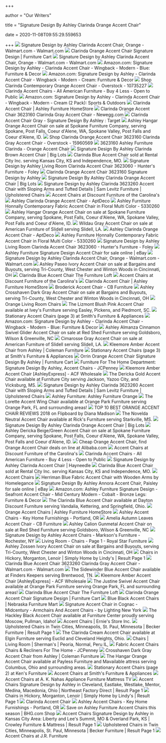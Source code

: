 +++
        
author = "Our Writers"
        
title = "Signature Design By Ashley Clarinda Orange Accent Chair"
        
date = 2020-11-08T09:55:29.559653
        
+++
[ ![](https://i5.walmartimages.com/asr/d2e9b0ab-76c6-4ff5-8a9c-c2a48b7d9188_1.6cd515b0ffc2da5973c7d77dbb224e66.jpeg)](https://i5.walmartimages.com/asr/d2e9b0ab-76c6-4ff5-8a9c-c2a48b7d9188_1.6cd515b0ffc2da5973c7d77dbb224e66.jpeg) Signature Design by Ashley Clarinda Accent Chair, Orange - Walmart.com -  Walmart.com
[ ![](https://smhttp-ssl-77687.nexcesscdn.net/media/catalog/product/cache/1/image/650x650/9df78eab33525d08d6e5fb8d27136e95/3/6/3623160-chair-1.jpg)](https://smhttp-ssl-77687.nexcesscdn.net/media/catalog/product/cache/1/image/650x650/9df78eab33525d08d6e5fb8d27136e95/3/6/3623160-chair-1.jpg) Clarinda Orange Accent Chair Signature Design | Furniture Cart
[ ![](https://i5.walmartimages.com/asr/f5a8e096-096c-4bcc-a15f-20a382fb0dfb_1.a4ce2a065c9c2971c37e1526e5a9f81c.jpeg)](https://i5.walmartimages.com/asr/f5a8e096-096c-4bcc-a15f-20a382fb0dfb_1.a4ce2a065c9c2971c37e1526e5a9f81c.jpeg) Signature Design by Ashley Clarinda Accent Chair, Orange - Walmart.com -  Walmart.com
[ ![](https://m.media-amazon.com/images/I/71E7Zmzs6JL._AC_UL400_.jpg)](https://m.media-amazon.com/images/I/71E7Zmzs6JL._AC_UL400_.jpg) Amazon.com: Signature Design by Ashley - Clarinda Accent Chair - Wingback -  Modern - Blue: Furniture & Decor
[ ![](https://images-na.ssl-images-amazon.com/images/I/61Bh901EoYL._AC_SL1000_.jpg)](https://images-na.ssl-images-amazon.com/images/I/61Bh901EoYL._AC_SL1000_.jpg) Amazon.com: Signature Design by Ashley - Clarinda Accent Chair - Wingback -  Modern - Cream: Furniture & Decor
[ ![](https://ak1.ostkcdn.com/images/products/10735227/Clarinda-Accent-Chair-Orange-a7bedc81-21bf-45e7-aa16-6b1f884f8c64_600.jpg?impolicy=medium)](https://ak1.ostkcdn.com/images/products/10735227/Clarinda-Accent-Chair-Orange-a7bedc81-21bf-45e7-aa16-6b1f884f8c64_600.jpg?impolicy=medium) Shop Clarinda Contemporary Orange Accent Chair - Overstock - 10735227
[ ![](https://allamericanfurniturelakeland.com/wp-content/uploads/2015/09/362-CHAIRS-GRP-B-e1442938753195-247x239.jpg)](https://allamericanfurniturelakeland.com/wp-content/uploads/2015/09/362-CHAIRS-GRP-B-e1442938753195-247x239.jpg) Clarinda Accent Chairs - All American Furniture - Buy 4 Less - Open to  Public
[ ![](https://images-na.ssl-images-amazon.com/images/I/61qbeFcpL9L._AC_SX679_.jpg)](https://images-na.ssl-images-amazon.com/images/I/61qbeFcpL9L._AC_SX679_.jpg) Amazon.com: Signature Design by Ashley - Clarinda Accent Chair - Wingback -  Modern - Cream (2 Pack): Sports & Outdoors
[ ![](https://wac.edgecastcdn.net/001A39/prod/media/FHMinf1LLoFo8hRsite/TTIMPORTER_1557183992682_PZ320.jpg)](https://wac.edgecastcdn.net/001A39/prod/media/FHMinf1LLoFo8hRsite/TTIMPORTER_1557183992682_PZ320.jpg) Clarinda Accent Chair | Ashley Furniture HomeStore
[ ![](https://c1.neweggimages.com/ProductImage/A19P_1_20160425142966174.jpg)](https://c1.neweggimages.com/ProductImage/A19P_1_20160425142966174.jpg) Clarinda Orange Accent Chair 3623160 Clarinda Gray Accent Chair - Newegg.com
[ ![](https://target.scene7.com/is/image/Target/GUEST_b4b97fa2-92dc-4e06-beec-9fc204f2ddfb?wid=488&hei=488&fmt=pjpeg)](https://target.scene7.com/is/image/Target/GUEST_b4b97fa2-92dc-4e06-beec-9fc204f2ddfb?wid=488&hei=488&fmt=pjpeg) Clarinda Accent Chair Gray - Signature Design By Ashley : Target
[ ![](https://cdn11.bigcommerce.com/s-efw6x9ja5c/images/stencil/1280x1280/products/24207/62195/jpg__04595.1569531304.jpg?c=2)](https://cdn11.bigcommerce.com/s-efw6x9ja5c/images/stencil/1280x1280/products/24207/62195/jpg__04595.1569531304.jpg?c=2) Ashley Hangar Orange Accent Chair on sale at Spokane Furniture Company,  serving Spokane, Post Falls, Coeur d'Alene, WA, Spokane Valley, Post Falls  and Coeur d'Alene, ID.
[ ![](https://ak1.ostkcdn.com/images/products/is/images/direct/7c9092abac9b2072aa6a199c6b8ca0ba3f13868b/Clarinda-Orange-Accent-Chair-3623160-Clarinda-Gray-Accent-Chair.jpg)](https://ak1.ostkcdn.com/images/products/is/images/direct/7c9092abac9b2072aa6a199c6b8ca0ba3f13868b/Clarinda-Orange-Accent-Chair-3623160-Clarinda-Gray-Accent-Chair.jpg) Shop Clarinda Orange Accent Chair 3623160 Clarinda Gray Accent Chair -  Overstock - 15960569
[ ![](https://static.homelivingfurniture.com/data/vendors/8/items/234109/big/3623160.a.jpg)](https://static.homelivingfurniture.com/data/vendors/8/items/234109/big/3623160.a.jpg) 3623160 Ashley Furniture Clarinda - Orange Accent Chair
[ ![](https://images.biglots.com/CLARINDA+ACCENT+CHAIR?set=imageURL%5B%2Fimages%2Fproduct%2F137%2F810389262.jpg%5D,env%5Bprod%5D,nocache%5Btrue%5D,ver%5B1%5D,profile%5Bpdp_main_med%5D&call=url%5Bfile:biglots/product.chain%5D)](https://images.biglots.com/CLARINDA+ACCENT+CHAIR?set=imageURL%5B%2Fimages%2Fproduct%2F137%2F810389262.jpg%5D,env%5Bprod%5D,nocache%5Btrue%5D,ver%5B1%5D,profile%5Bpdp_main_med%5D&call=url%5Bfile:biglots/product.chain%5D) Signature Design By Ashley Clarinda Brown Accent Chair | Big Lots
[ ![](https://cdn11.bigcommerce.com/s-i3d3kdkgd3/images/stencil/1280x1280/products/4025/9577/jpg__87487.1558555529.jpg?c=2)](https://cdn11.bigcommerce.com/s-i3d3kdkgd3/images/stencil/1280x1280/products/4025/9577/jpg__87487.1558555529.jpg?c=2) Clarinda Blue Accent Chair sold at Rental City Inc. serving Kansas City, KS  and Independence, MO.
[ ![](https://images2.imgix.net/p4dbimg/523/images/36230-60-head-on-sw-ql.jpg?trim=color&trimcolor=FFFFFF&trimtol=5&w=1024&h=768&fm=pjpg&auto=format)](https://images2.imgix.net/p4dbimg/523/images/36230-60-head-on-sw-ql.jpg?trim=color&trimcolor=FFFFFF&trimtol=5&w=1024&h=768&fm=pjpg&auto=format) Signature Design by Ashley Living Room Clarinda Accent Chair 3623060 -  Hunter's Furniture - Foley
[ ![](https://www.bulkea.com/image/cache/data/Products/productManually4/3623160b-1000x1000.jpg)](https://www.bulkea.com/image/cache/data/Products/productManually4/3623160b-1000x1000.jpg) Clarinda Orange Accent Chair 3623160 Signature Design by Ashley
[ ![](https://res.cloudinary.com/powerreviews/image/upload/c_fill,d_portal-no-product-image_ttlfpi.svg,f_auto,g_auto,h_400,q_auto,w_auto,z_0.5/d_portal-no-product-image_ttlfpi.svg/prod/lknfebtpfgxe6tlpbcx3)](https://res.cloudinary.com/powerreviews/image/upload/c_fill,d_portal-no-product-image_ttlfpi.svg,f_auto,g_auto,h_400,q_auto,w_auto,z_0.5/d_portal-no-product-image_ttlfpi.svg/prod/lknfebtpfgxe6tlpbcx3) Signature Design By Ashley Clarinda Orange Accent Chair | Big Lots
[ ![](https://imageresizer.furnituredealer.net/img/remote/images.furnituredealer.net/img/products%2Fsignature_design_by_ashley%2Fcolor%2Fclarinda_3623260-b7.jpg?width=1024&height=768&scale=both&trim.threshold=50&trim.percentpadding=10)](https://imageresizer.furnituredealer.net/img/remote/images.furnituredealer.net/img/products%2Fsignature_design_by_ashley%2Fcolor%2Fclarinda_3623260-b7.jpg?width=1024&height=768&scale=both&trim.threshold=50&trim.percentpadding=10) Signature Design by Ashley Clarinda 3623260 Accent Chair with Sloping Arms  and Tufted Details | Sam Levitz Furniture | Upholstered Chairs
[ ![](https://imgres.tailbase.com/rzdimg/prods/400/560655_1.jpg?width=313)](https://imgres.tailbase.com/rzdimg/prods/400/560655_1.jpg?width=313) Accent Chairs at Discount Furniture of the Carolina's
[ ![](https://d6qwfb5pdou4u.cloudfront.net/product-images/4410001-4420000/4417239/154628170903d33079a03e6d6b128dd4e04ba35c73/1500-1500-frame-0.jpg)](https://d6qwfb5pdou4u.cloudfront.net/product-images/4410001-4420000/4417239/154628170903d33079a03e6d6b128dd4e04ba35c73/1500-1500-frame-0.jpg) Ashley Clarinda Orange Accent Chair - AptDeco
[ ![](https://media.cymaxstores.com/Images/3906/551918-3-L.jpg)](https://media.cymaxstores.com/Images/3906/551918-3-L.jpg) Ashley Furniture Honnally Contemporary Fabric Accent Chair in Floral Multi  Color - 5330260
[ ![](https://cdn11.bigcommerce.com/s-efw6x9ja5c/images/stencil/1280x1280/products/24207/62196/jpg__20941.1569531304.jpg?c=2)](https://cdn11.bigcommerce.com/s-efw6x9ja5c/images/stencil/1280x1280/products/24207/62196/jpg__20941.1569531304.jpg?c=2) Ashley Hangar Orange Accent Chair on sale at Spokane Furniture Company,  serving Spokane, Post Falls, Coeur d'Alene, WA, Spokane Valley, Post Falls  and Coeur d'Alene, ID.
[ ![](https://cdn11.bigcommerce.com/s-62pj8wypcl/images/stencil/1280x1280/products/4450/11915/jpg__70162.1573807126.jpg?c=1)](https://cdn11.bigcommerce.com/s-62pj8wypcl/images/stencil/1280x1280/products/4450/11915/jpg__70162.1573807126.jpg?c=1) Wildau Gray Accent Chair on sale at American Furniture of Slidell serving  Slidell, LA.
[ ![](https://d6qwfb5pdou4u.cloudfront.net/product-images/4410001-4420000/4417239/1546281728112f7855c41c8e5b7e5001a6bb9a98d3/1500-1500-frame-0.jpg)](https://d6qwfb5pdou4u.cloudfront.net/product-images/4410001-4420000/4417239/1546281728112f7855c41c8e5b7e5001a6bb9a98d3/1500-1500-frame-0.jpg) Ashley Clarinda Orange Accent Chair - AptDeco
[ ![](https://media.cymaxstores.com/Images/3906/551918-L.jpg)](https://media.cymaxstores.com/Images/3906/551918-L.jpg) Ashley Furniture Honnally Contemporary Fabric Accent Chair in Floral Multi  Color - 5330260
[ ![](https://images2.imgix.net/p4dbimg/523/images/36230-60-side-sw-ql.jpg?trim=color&trimcolor=FFFFFF&trimtol=5&w=1024&h=768&fm=pjpg&auto=format)](https://images2.imgix.net/p4dbimg/523/images/36230-60-side-sw-ql.jpg?trim=color&trimcolor=FFFFFF&trimtol=5&w=1024&h=768&fm=pjpg&auto=format) Signature Design by Ashley Living Room Clarinda Accent Chair 3623060 -  Hunter's Furniture - Foley
[ ![](https://i.ebayimg.com/images/g/ubIAAOSwnw5eJJ01/s-l1600.jpg)](https://i.ebayimg.com/images/g/ubIAAOSwnw5eJJ01/s-l1600.jpg) Ashley Furniture Signature Design Accent Chair for sale online | eBay
[ ![](https://i5.walmartimages.com/dfw/6e29e393-9ccc/k2-_21f392e6-c4c4-494a-94f6-0686fa9a21d0.v1.jpg)](https://i5.walmartimages.com/dfw/6e29e393-9ccc/k2-_21f392e6-c4c4-494a-94f6-0686fa9a21d0.v1.jpg) Signature Design by Ashley Clarinda Accent Chair, Orange - Walmart.com -  Walmart.com
[ ![](https://cdn11.bigcommerce.com/s-vxysi4y4go/images/stencil/1280x1280/products/20316/64446/jpg__56388.1587190092.jpg?c=2)](https://cdn11.bigcommerce.com/s-vxysi4y4go/images/stencil/1280x1280/products/20316/64446/jpg__56388.1587190092.jpg?c=2) Ashley Paseo Ivory Accent Chair on sale at Bargains and Buyouts, serving  Tri-County, West Chester and Winton Woods in Cincinnati, OH
[ ![](https://mfmd.rencdn.com/product/ashley/images/36232-60-SIDE-SW-QL.jpg)](https://mfmd.rencdn.com/product/ashley/images/36232-60-SIDE-SW-QL.jpg) Clarinda Blue Accent Chair The Furniture Loft
[ ![](https://imgres.tailbase.com/rzdimg/prods/400/614181_1.jpg)](https://imgres.tailbase.com/rzdimg/prods/400/614181_1.jpg) Accent Chairs at Discount Furniture of the Carolina's
[ ![](https://ashleyfurniture.scene7.com/is/image/AshleyFurniture/36230-60-DETAIL-A-QL?$AFHS-PDP-Main$)](https://ashleyfurniture.scene7.com/is/image/AshleyFurniture/36230-60-DETAIL-A-QL?$AFHS-PDP-Main$) Clarinda Accent Chair | Ashley Furniture HomeStore
[ ![](https://cdn11.bigcommerce.com/s-dtpdn52z/images/stencil/1280x1280/products/8291/37641/Broderick_03__55484.1478969889.jpg?c=2)](https://cdn11.bigcommerce.com/s-dtpdn52z/images/stencil/1280x1280/products/8291/37641/Broderick_03__55484.1478969889.jpg?c=2) Broderick Accent Chair - CB Furniture
[ ![](https://cdn11.bigcommerce.com/s-vxysi4y4go/images/stencil/1280x1280/products/8817/64445/jpg__67617.1587190089.jpg?c=2)](https://cdn11.bigcommerce.com/s-vxysi4y4go/images/stencil/1280x1280/products/8817/64445/jpg__67617.1587190089.jpg?c=2) Ashley Crosshaven Dark Gray Accent Chair on sale at Bargains and Buyouts,  serving Tri-County, West Chester and Winton Woods in Cincinnati, OH
[ ![](https://images-na.ssl-images-amazon.com/images/I/51uE7GQN9PL.jpg)](https://images-na.ssl-images-amazon.com/images/I/51uE7GQN9PL.jpg) Orange Living Room Chairs
[ ![](https://cdn11.bigcommerce.com/s-bnb83c7qhk/images/stencil/500x659/products/10633/25535/jpg__40399.1572986588.jpg?c=2)](https://cdn11.bigcommerce.com/s-bnb83c7qhk/images/stencil/500x659/products/10633/25535/jpg__40399.1572986588.jpg?c=2) The Lizmont Blush Pink Accent Chair available at Ivey's Furniture serving  Easley, Pickens, and Piedmont, SC.
[ ![](https://imgres.tailbase.com/rzdimg/prods/400/604676_1.jpg?235)](https://imgres.tailbase.com/rzdimg/prods/400/604676_1.jpg?235) Stationary Accent Chairs (page 3) at Smith's Furniture & Appliances
[ ![](https://m.media-amazon.com/images/S/aplus-media/vc/8ffb4b5d-cdc1-4ae2-927b-0aa9f67c5fb0._SR970,300_.jpg)](https://m.media-amazon.com/images/S/aplus-media/vc/8ffb4b5d-cdc1-4ae2-927b-0aa9f67c5fb0._SR970,300_.jpg) Amazon.com: Signature Design by Ashley - Clarinda Accent Chair - Wingback -  Modern - Blue: Furniture & Decor
[ ![](https://cdn11.bigcommerce.com/s-ziua3409ib/images/stencil/1280x1280/products/14972/33103/jpg__68669.1567990478.jpg?c=2)](https://cdn11.bigcommerce.com/s-ziua3409ib/images/stencil/1280x1280/products/14972/33103/jpg__68669.1567990478.jpg?c=2) Ashley Almanza Cinnamon Swivel Glider Accent Chair on sale at Red Shed  Furniture serving Goldsboro, Wilson & Greenville, NC
[ ![](https://cdn11.bigcommerce.com/s-62pj8wypcl/images/stencil/500x659/products/4457/11929/jpg__98372.1573807129.jpg?c=1)](https://cdn11.bigcommerce.com/s-62pj8wypcl/images/stencil/500x659/products/4457/11929/jpg__98372.1573807129.jpg?c=1) Cimarosse Gray Accent Chair on sale at American Furniture of Slidell  serving Slidell, LA.
[ ![](https://d9dvmj2a7k2dc.cloudfront.net/catalog/product/cache/1/image/731x481/17f82f742ffe127f42dca9de82fb58b1/a/3/a3000190-sw_asl2019_ashley2019_1.jpg)](https://d9dvmj2a7k2dc.cloudfront.net/catalog/product/cache/1/image/731x481/17f82f742ffe127f42dca9de82fb58b1/a/3/a3000190-sw_asl2019_ashley2019_1.jpg) Kleemore Amber Accent Chair from Ashley | Coleman Furniture
[ ![](https://imgres.tailbase.com/rzdimg/prods/400/515803_1.jpg?235)](https://imgres.tailbase.com/rzdimg/prods/400/515803_1.jpg?235) Stationary Accent Chairs (page 3) at Smith's Furniture & Appliances
[ ![](https://smhttp-ssl-77687.nexcesscdn.net/media/catalog/product/8/7/8760160-chair-1.jpg)](https://smhttp-ssl-77687.nexcesscdn.net/media/catalog/product/8/7/8760160-chair-1.jpg) Orrin Orange Accent Chair Signature Design By Ashley | Furniture Cart
[ ![](https://s7d4.scene7.com/is/image/JCPenney/DP0324202013021357M.tif?wid=350&hei=350&op_usm=.4,.8,0,0&resmode=sharp2)](https://s7d4.scene7.com/is/image/JCPenney/DP0324202013021357M.tif?wid=350&hei=350&op_usm=.4,.8,0,0&resmode=sharp2) Furniture For The Home Department: Signature Design By Ashley, Accent Chairs  - JCPenney
[ ![](https://cdn11.bigcommerce.com/s-9kuy4b5cao/images/stencil/500x659/products/29826/67244/jpg__01219.1569858854.jpg?c=2)](https://cdn11.bigcommerce.com/s-9kuy4b5cao/images/stencil/500x659/products/29826/67244/jpg__01219.1569858854.jpg?c=2) Kleemore Amber Accent Chair [AshleyExpress] - ACF Wholesale
[ ![](https://cdn11.bigcommerce.com/s-quzkd1v4eo/images/stencil/500x659/products/8909/21265/jpg__64571.1587581478.jpg?c=2)](https://cdn11.bigcommerce.com/s-quzkd1v4eo/images/stencil/500x659/products/8909/21265/jpg__64571.1587581478.jpg?c=2) The Dericka Gold Accent Chair available at Furniture City serving Jackson,  Yazoo City, and Vicksburg, MS.
[ ![](https://imageresizer.furnituredealer.net/img/remote/images.furnituredealer.net/img/products%2Fsignature_design_by_ashley%2Fcolor%2Fclarinda_3623260-b3.jpg?width=1024&height=768&scale=both&trim.threshold=50&trim.percentpadding=10)](https://imageresizer.furnituredealer.net/img/remote/images.furnituredealer.net/img/products%2Fsignature_design_by_ashley%2Fcolor%2Fclarinda_3623260-b3.jpg?width=1024&height=768&scale=both&trim.threshold=50&trim.percentpadding=10) Signature Design by Ashley Clarinda 3623260 Accent Chair with Sloping Arms  and Tufted Details | Sam Levitz Furniture | Upholstered Chairs
[ ![](https://st.hzcdn.com/simgs/a67175c10a2ecefa_4-4761/home-design.jpg)](https://st.hzcdn.com/simgs/a67175c10a2ecefa_4-4761/home-design.jpg) Ashley Furniture: Ashley Furniture Orange
[ ![](https://cdn11.bigcommerce.com/s-x8zg3z6qsa/products/1117/images/2312/7180_Room__13314.1572287986.500.750.jpg?c=2)](https://cdn11.bigcommerce.com/s-x8zg3z6qsa/products/1117/images/2312/7180_Room__13314.1572287986.500.750.jpg?c=2) The Lorette Accent Wing Chair available at Orange Park Furniture serving  Orange Park, FL and surrounding areas!
[ ![](https://images-na.ssl-images-amazon.com/images/I/41XIAY0tLqL.jpg)](https://images-na.ssl-images-amazon.com/images/I/41XIAY0tLqL.jpg) TOP 10 BEST ORANGE ACCENT CHAIR REVIEWS 2018 on Flipboard by Diana Madison
[ ![](https://cdn11.bigcommerce.com/s-a2ix8foc2b/images/stencil/1280x1280/products/4714/10120/jpg__29537.1527102403.jpg?c=2&imbypass=on)](https://cdn11.bigcommerce.com/s-a2ix8foc2b/images/stencil/1280x1280/products/4714/10120/jpg__29537.1527102403.jpg?c=2&imbypass=on) The Novelda Neutral Accent Chair available at Rick's Furniture serving  Starkville, MS.
[ ![](https://res.cloudinary.com/powerreviews/image/upload/c_fill,d_portal-no-product-image_ttlfpi.svg,f_auto,g_auto,h_400,q_auto,w_auto,z_0.5/d_portal-no-product-image_ttlfpi.svg/prod/injkifqqv8foql1bb0ih)](https://res.cloudinary.com/powerreviews/image/upload/c_fill,d_portal-no-product-image_ttlfpi.svg,f_auto,g_auto,h_400,q_auto,w_auto,z_0.5/d_portal-no-product-image_ttlfpi.svg/prod/injkifqqv8foql1bb0ih) Signature Design By Ashley Clarinda Orange Accent Chair | Big Lots
[ ![](https://cdn11.bigcommerce.com/s-efw6x9ja5c/images/stencil/1280x1280/products/34573/81681/jpg__24874.1597080147.jpg?c=2)](https://cdn11.bigcommerce.com/s-efw6x9ja5c/images/stencil/1280x1280/products/34573/81681/jpg__24874.1597080147.jpg?c=2) Ashley Dericka Beige/Green Accent Chair on sale at Spokane Furniture  Company, serving Spokane, Post Falls, Coeur d'Alene, WA, Spokane Valley,  Post Falls and Coeur d'Alene, ID.
[ ![](https://sc02.alicdn.com/kf/HTB1TmsWQpXXXXbxXpXXq6xXFXXXu.jpg)](https://sc02.alicdn.com/kf/HTB1TmsWQpXXXXbxXpXXq6xXFXXXu.jpg) Cheap Orange Accent Chair, find Orange Accent Chair deals on line at  Alibaba.com
[ ![](https://imgres.tailbase.com/rzdimg/prods/400/614360_1.jpg)](https://imgres.tailbase.com/rzdimg/prods/400/614360_1.jpg) Accent Chairs at Discount Furniture of the Carolina's
[ ![](https://allamericanfurniturelakeland.com/wp-content/uploads/2020/01/20304-42-ANGLE-SW-247x300.jpg)](https://allamericanfurniturelakeland.com/wp-content/uploads/2020/01/20304-42-ANGLE-SW-247x300.jpg) Clarinda Accent Chairs - All American Furniture - Buy 4 Less - Open to  Public
[ ![](https://res.cloudinary.com/powerreviews/image/upload/c_fill,d_portal-no-product-image_ttlfpi.svg,f_auto,g_auto,h_150,q_auto:best,w_150,z_0.5/d_portal-no-product-image_ttlfpi.svg/prod/yysbujqwmuveq8k8mxmx)](https://res.cloudinary.com/powerreviews/image/upload/c_fill,d_portal-no-product-image_ttlfpi.svg,f_auto,g_auto,h_150,q_auto:best,w_150,z_0.5/d_portal-no-product-image_ttlfpi.svg/prod/yysbujqwmuveq8k8mxmx) Signature Design by Ashley Clarinda Accent Chair | Hayneedle
[ ![](https://cdn11.bigcommerce.com/s-i3d3kdkgd3/images/stencil/500x659/products/7684/21386/jpg__32914.1574194998.jpg?c=2)](https://cdn11.bigcommerce.com/s-i3d3kdkgd3/images/stencil/500x659/products/7684/21386/jpg__32914.1574194998.jpg?c=2) Clarinda Blue Accent Chair sold at Rental City Inc. serving Kansas City, KS  and Independence, MO.
[ ![](https://smhttp-ssl-18667.nexcesscdn.net/8090D3/magento/media/catalog/product/c/o/coa-902094-CO-accent-chair-1_1.jpg)](https://smhttp-ssl-18667.nexcesscdn.net/8090D3/magento/media/catalog/product/c/o/coa-902094-CO-accent-chair-1_1.jpg) Accent Chairs
[ ![](https://sep.yimg.com/ca/I/yhst-140356018263620_2637_12549133)](https://sep.yimg.com/ca/I/yhst-140356018263620_2637_12549133) Herriman Blue Fabric Accent Chair with Wooden Arms by Homelegance
[ ![](https://i.ebayimg.com/images/g/7TsAAOSwCi5e4AoX/s-l225.jpg)](https://i.ebayimg.com/images/g/7TsAAOSwCi5e4AoX/s-l225.jpg) Signature Design By Ashley Annora Accent Chair, Paisley for sale online |  eBay
[ ![](https://images-na.ssl-images-amazon.com/images/I/81OGye2nM5L._AC_SL1500_.jpg)](https://images-na.ssl-images-amazon.com/images/I/81OGye2nM5L._AC_SL1500_.jpg) Amazon.com: Ashley Furniture Signature Design - Seafront Accent Chair - Mid  Century Modern - Cobalt - Bronze Legs: Furniture & Decor
[ ![](https://cdn11.bigcommerce.com/s-sgnw57tmt8/images/stencil/350x350/products/15877/44093/jpg__66953.1598380987.jpg?c=2)](https://cdn11.bigcommerce.com/s-sgnw57tmt8/images/stencil/350x350/products/15877/44093/jpg__66953.1598380987.jpg?c=2) The Clarinda Blue Accent Chair available at Dayton Discount Furniture  serving Vandalia, Kettering, and Springfield, Ohio.
[ ![](https://ashleyfurniture.scene7.com/is/image/AshleyFurniture/A60002541_2?$AFHS-Grid-1X$)](https://ashleyfurniture.scene7.com/is/image/AshleyFurniture/A60002541_2?$AFHS-Grid-1X$) Orange Accent Chairs | Ashley Furniture HomeStore
[ ![](https://images2.imgix.net/p4dbimg/clients/20220/images/ashley-hangar-accent-chair-a3000174-key-home.jpg?fit=fill&trim=color&trimcolor=FFFFFF&trimtol=5&bg=FFFFFF&w=384&h=288&fm=pjpg&auto=format)](https://images2.imgix.net/p4dbimg/clients/20220/images/ashley-hangar-accent-chair-a3000174-key-home.jpg?fit=fill&trim=color&trimcolor=FFFFFF&trimtol=5&bg=FFFFFF&w=384&h=288&fm=pjpg&auto=format) Ashley Accent Chairs - Key Home Furnishings - Portland, OR
[ ![](https://cdn11.bigcommerce.com/s-dtpdn52z/images/stencil/1280x1280/products/2336/27020/Amelia__98743.1458101200.jpg?c=2)](https://cdn11.bigcommerce.com/s-dtpdn52z/images/stencil/1280x1280/products/2336/27020/Amelia__98743.1458101200.jpg?c=2) Amelia Autumn Leaves Accent Chair - CB Furniture
[ ![](https://cdn11.bigcommerce.com/s-ziua3409ib/products/2523/images/4769/20702-60-SET__98801.1511415668.500.750.jpg?c=2)](https://cdn11.bigcommerce.com/s-ziua3409ib/products/2523/images/4769/20702-60-SET__98801.1511415668.500.750.jpg?c=2) Ashley Calion Gunmetal Accent Chair on sale at Red Shed Furniture serving  Goldsboro, Wilson & Greenville, NC
[ ![](https://images2.imgix.net/p4dbimg/523/images/a3000066-sw-ko.jpg?fit=fill&trim=color&trimcolor=FFFFFF&trimtol=5&bg=FFFFFF&w=384&h=288&fm=pjpg&auto=format)](https://images2.imgix.net/p4dbimg/523/images/a3000066-sw-ko.jpg?fit=fill&trim=color&trimcolor=FFFFFF&trimtol=5&bg=FFFFFF&w=384&h=288&fm=pjpg&auto=format) Signature Design by Ashley Accent Chairs - Markson's Furniture - Rochester,  NY
[ ![](https://cdn11.bigcommerce.com/s-5xxyja6dho/images/stencil/500x659/products/14148/36167/jpg__49040.1587145482.jpg?c=2)](https://cdn11.bigcommerce.com/s-5xxyja6dho/images/stencil/500x659/products/14148/36167/jpg__49040.1587145482.jpg?c=2) Living Room - Chairs - Page 1 - Royal Star Furniture
[ ![](https://cdn11.bigcommerce.com/s-vxysi4y4go/images/stencil/1280x1280/products/9741/64449/jpg__18289.1587190093.jpg?c=2)](https://cdn11.bigcommerce.com/s-vxysi4y4go/images/stencil/1280x1280/products/9741/64449/jpg__18289.1587190093.jpg?c=2) Ashley Zossen Ivory Accent Chair on sale at Bargains and Buyouts, serving  Tri-County, West Chester and Winton Woods in Cincinnati, OH
[ ![](https://imageresizer.furnituredealer.net/img/remote/images.furnituredealer.net/img/products%2Fsignature_design_by_ashley%2Fcolor%2Ftriptis_a3000064-m3.jpg?scale=both&width=450&height=450)](https://imageresizer.furnituredealer.net/img/remote/images.furnituredealer.net/img/products%2Fsignature_design_by_ashley%2Fcolor%2Ftriptis_a3000064-m3.jpg?scale=both&width=450&height=450) Chairs in Hickory, Morganton, Lenoir | Simply Home by Lindy's | Result Page  1
[ ![](https://i5.walmartimages.com/asr/d90196b9-3f6a-4930-9315-09ece66ba93a_1.8833bd49e131b1b6dc012523c38b8a27.jpeg?odnWidth=612&odnHeight=612&odnBg=ffffff)](https://i5.walmartimages.com/asr/d90196b9-3f6a-4930-9315-09ece66ba93a_1.8833bd49e131b1b6dc012523c38b8a27.jpeg?odnWidth=612&odnHeight=612&odnBg=ffffff) Clarinda Blue Accent Chair 3623260 Clarinda Gray Accent Chair - Walmart.com  - Walmart.com
[ ![](https://cdn11.bigcommerce.com/s-9mef4vva4r/products/17345/images/54407/jpg__10823.1594702994.386.513.jpg?c=2)](https://cdn11.bigcommerce.com/s-9mef4vva4r/products/17345/images/54407/jpg__10823.1594702994.386.513.jpg?c=2) The Sidewinder Blue Accent Chair available at Finders Keepers serving  Brentwood, TN.
[ ![](https://cdn11.bigcommerce.com/s-9kuy4b5cao/images/stencil/1280x1280/products/29826/67243/jpg__46180.1569858854.jpg?c=2)](https://cdn11.bigcommerce.com/s-9kuy4b5cao/images/stencil/1280x1280/products/29826/67243/jpg__46180.1569858854.jpg?c=2) Kleemore Amber Accent Chair [AshleyExpress] - ACF Wholesale
[ ![](https://cdn11.bigcommerce.com/s-x8zg3z6qsa/images/stencil/500x659/products/1317/2216/2968__74629.1556828366.jpg?c=2)](https://cdn11.bigcommerce.com/s-x8zg3z6qsa/images/stencil/500x659/products/1317/2216/2968__74629.1556828366.jpg?c=2) The Justine Swivel Accent Chair available at Orange Park Furniture serving  Orange Park, FL and surrounding areas!
[ ![](https://mfmd.rencdn.com/product/ashley/thumbnails/36232-60-DETAIL-A-QL.jpg)](https://mfmd.rencdn.com/product/ashley/thumbnails/36232-60-DETAIL-A-QL.jpg) Clarinda Blue Accent Chair The Furniture Loft
[ ![](https://smhttp-ssl-77687.nexcesscdn.net/media/catalog/product/cache/1/small_image/295x295/9df78eab33525d08d6e5fb8d27136e95/A/3/A3000203-chair-1.jpg)](https://smhttp-ssl-77687.nexcesscdn.net/media/catalog/product/cache/1/small_image/295x295/9df78eab33525d08d6e5fb8d27136e95/A/3/A3000203-chair-1.jpg) Clarinda Orange Accent Chair Signature Design | Furniture Cart
[ ![](https://www.nfm.com/productimages/51449023/1/M/602D07CD-B82B-4DE6-AA85-7201EABD2E1E)](https://www.nfm.com/productimages/51449023/1/M/602D07CD-B82B-4DE6-AA85-7201EABD2E1E) Blue Black Accent Chairs | Nebraska Furniture Mart
[ ![](https://st.hzcdn.com/fimgs/ae0176cc0efca6ad_2196-w300-h300-b1-p10--.jpg)](https://st.hzcdn.com/fimgs/ae0176cc0efca6ad_2196-w300-h300-b1-p10--.jpg) Signature Accent Chair in Cognac - Midcentury - Armchairs And Accent Chairs  - by Lighting New York
[ ![](https://cdn11.bigcommerce.com/s-g9lgbrg6id/images/stencil/500x659/products/4098/8584/A3000024__39173.1539819477.jpg?c=2)](https://cdn11.bigcommerce.com/s-g9lgbrg6id/images/stencil/500x659/products/4098/8584/A3000024__39173.1539819477.jpg?c=2) The Hackley Black Accent Chair available at Furniture Center proudly  serving Moscow, Pullman, Idaho!
[ ![](https://www.erniesinceresco.com/www/clients/erniesstoreincplatinum/clientfiles/topBannerAd/789628DC-5056-BF1C-1C927E03566B0A11-1280.jpg)](https://www.erniesinceresco.com/www/clients/erniesstoreincplatinum/clientfiles/topBannerAd/789628DC-5056-BF1C-1C927E03566B0A11-1280.jpg) Accent Chairs | Ernie's Store Inc.
[ ![](https://imageresizer.furnituredealer.net/img/remote/images.furnituredealer.net/img/products%2Fsignature_design_by_ashley%2Fcolor%2Flizmont_a3000196-b1.jpg?width=450&height=450&scale=both&trim.threshold=80)](https://imageresizer.furnituredealer.net/img/remote/images.furnituredealer.net/img/products%2Fsignature_design_by_ashley%2Fcolor%2Flizmont_a3000196-b1.jpg?width=450&height=450&scale=both&trim.threshold=80) Upholstered Chairs in Twin Cities, Minneapolis, St. Paul, Minnesota |  Becker Furniture | Result Page 1
[ ![](https://cdn11.bigcommerce.com/s-xchrt0ls1o/images/stencil/350x350/products/7921/17381/jpg__66739.1549313784.jpg?c=2)](https://cdn11.bigcommerce.com/s-xchrt0ls1o/images/stencil/350x350/products/7921/17381/jpg__66739.1549313784.jpg?c=2) The Clarinda Cream Accent Chair available at Elgin Furniture serving Euclid  and Cleveland Heights, Ohio.
[ ![](https://www.specsserver.com/CACHE/FROCDEPGRYPW.JPG?width=300&height=300)](https://www.specsserver.com/CACHE/FROCDEPGRYPW.JPG?width=300&height=300) Chairs | Living Room | Sherman's | Peoria, Normal, Peru IL,
[ ![](https://s7d4.scene7.com/is/image/JCPenney/DP0517201909043248M.tif?wid=350&hei=350&op_usm=.4,.8,0,0&resmode=sharp2)](https://s7d4.scene7.com/is/image/JCPenney/DP0517201909043248M.tif?wid=350&hei=350&op_usm=.4,.8,0,0&resmode=sharp2) Fabric Accent Chairs Chairs & Recliners For The Home - JCPenney
[ ![](https://d9dvmj2a7k2dc.cloudfront.net/catalog/product/cache/1/image/731x481/17f82f742ffe127f42dca9de82fb58b1/a/3/a3000040-crosshaven-dim_ashley2019_1.jpg)](https://d9dvmj2a7k2dc.cloudfront.net/catalog/product/cache/1/image/731x481/17f82f742ffe127f42dca9de82fb58b1/a/3/a3000040-crosshaven-dim_ashley2019_1.jpg) Crosshaven Dark Gray Accent Chair from Ashley | Coleman Furniture
[ ![](https://cdn11.bigcommerce.com/s-eesos7vfh6/images/stencil/500x659/products/22469/47601/jpg__35400.1565028258.jpg?c=2)](https://cdn11.bigcommerce.com/s-eesos7vfh6/images/stencil/500x659/products/22469/47601/jpg__35400.1565028258.jpg?c=2) The Hangar Orange Accent Chair available at Payless Furniture and  Mavailable attress serving Columbus, Ohio and surrounding areas.
[ ![](https://imgres.tailbase.com/rzdimg/prods/400/604679_1.jpg?width=313)](https://imgres.tailbase.com/rzdimg/prods/400/604679_1.jpg?width=313) Stationary Accent Chairs (page 2) at Ken's Furniture
[ ![](https://imgres.tailbase.com/rzdimg/prods/400/609855_1.jpg?235)](https://imgres.tailbase.com/rzdimg/prods/400/609855_1.jpg?235) Accent Chairs at Smith's Furniture & Appliances
[ ![](https://imgres.tailbase.com/rzdimg/prods/400/502264_1.jpg?width=313)](https://imgres.tailbase.com/rzdimg/prods/400/502264_1.jpg?width=313) Accent Chairs at A. K. Nahas Appliance Furniture Mattress TV
[ ![](https://imageresizer.furnituredealer.net/img/remote/images.furnituredealer.net/img/products%2Fsignature_design_by_ashley%2Fcolor%2Fkleemore_a3000190-m9.jpg?scale=both&width=450&height=450)](https://imageresizer.furnituredealer.net/img/remote/images.furnituredealer.net/img/products%2Fsignature_design_by_ashley%2Fcolor%2Fkleemore_a3000190-m9.jpg?scale=both&width=450&height=450) Accent Chairs Signature Design by Ashley in Cleveland, Eastlake, Westlake,  Mentor, Medina, Macedonia, Ohio | Northeast Factory Direct | Result Page 1
[ ![](https://imageresizer.furnituredealer.net/img/remote/images.furnituredealer.net/img/products%2Fsignature_design_by_ashley%2Fcolor%2Ftriptis_a3000183-b1.jpg?width=450&height=450&scale=both&trim.threshold=80)](https://imageresizer.furnituredealer.net/img/remote/images.furnituredealer.net/img/products%2Fsignature_design_by_ashley%2Fcolor%2Ftriptis_a3000183-b1.jpg?width=450&height=450&scale=both&trim.threshold=80) Chairs in Hickory, Morganton, Lenoir | Simply Home by Lindy's | Result Page  1
[ ![](https://i.pinimg.com/originals/1b/5d/6d/1b5d6d5faeb3a5a16a222269eb32711a.png)](https://i.pinimg.com/originals/1b/5d/6d/1b5d6d5faeb3a5a16a222269eb32711a.png) Clarinda Accent Chair
[ ![](https://images2.imgix.net/p4dbimg/clients/20220/images/ashley-renley-swivel-glider-accent-chair-a3000002-key-home.jpg?fit=fill&trim=color&trimcolor=FFFFFF&trimtol=5&bg=FFFFFF&w=384&h=288&fm=pjpg&auto=format)](https://images2.imgix.net/p4dbimg/clients/20220/images/ashley-renley-swivel-glider-accent-chair-a3000002-key-home.jpg?fit=fill&trim=color&trimcolor=FFFFFF&trimtol=5&bg=FFFFFF&w=384&h=288&fm=pjpg&auto=format) Ashley Accent Chairs - Key Home Furnishings - Portland, OR
[ ![](https://images.prod.meredith.com/product/b9ad36ccaa0b8783e0dbb5a826bbde6a/1585217012724/m/dericka-accent-chair-gold)](https://images.prod.meredith.com/product/b9ad36ccaa0b8783e0dbb5a826bbde6a/1585217012724/m/dericka-accent-chair-gold) Save on Ashley Furniture Accent Chairs this season | BHG.com Shop
[ ![](https://imageresizer.furnituredealer.net/img/remote/images.furnituredealer.net/img/products%2Fsignature_design_by_ashley%2Fcolor%2Fvelburg_a3000052-b1.jpg?scale=both&w=450&h=450&trim.threshold=80)](https://imageresizer.furnituredealer.net/img/remote/images.furnituredealer.net/img/products%2Fsignature_design_by_ashley%2Fcolor%2Fvelburg_a3000052-b1.jpg?scale=both&w=450&h=450&trim.threshold=80) Accent Chairs Signature Design by Ashley in Kansas City Area: Liberty and  Lee's Summit, MO & Overland Park, KS | Crowley Furniture & Mattress |  Result Page 1
[ ![](https://imageresizer.furnituredealer.net/img/remote/images.furnituredealer.net/img/products%2Fsignature_design_by_ashley%2Fcolor%2Flizmont_a3000196-m3.jpg?scale=both&width=450&height=450)](https://imageresizer.furnituredealer.net/img/remote/images.furnituredealer.net/img/products%2Fsignature_design_by_ashley%2Fcolor%2Flizmont_a3000196-m3.jpg?scale=both&width=450&height=450) Upholstered Chairs in Twin Cities, Minneapolis, St. Paul, Minnesota |  Becker Furniture | Result Page 1
[ ![](https://imgres.tailbase.com/rzdimg/prods/400/397154_1.jpg?width=275)](https://imgres.tailbase.com/rzdimg/prods/400/397154_1.jpg?width=275) Accent Chairs at J.R. Furniture
